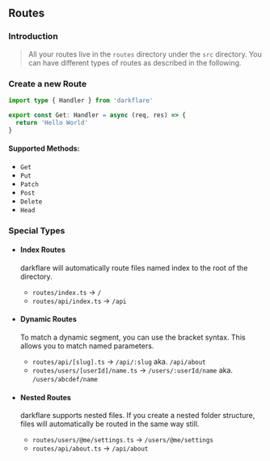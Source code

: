 ## Routes

### Introduction

> All your routes live in the `routes` directory under the `src` directory. You can have different types of routes as described in the following.

### Create a new Route

```typescript
import type { Handler } from 'darkflare'

export const Get: Handler = async (req, res) => {
  return 'Hello World'
}
```

#### Supported Methods:

- `Get`
- `Put`
- `Patch`
- `Post`
- `Delete`
- `Head`

### Special Types

- #### Index Routes

  darkflare will automatically route files named index to the root of the directory.
  
  - `routes/index.ts` → `/`
  - `routes/api/index.ts` → `/api`

- #### Dynamic Routes

  To match a dynamic segment, you can use the bracket syntax. This allows you to match named parameters.
  
  - `routes/api/[slug].ts` → `/api/:slug` aka. `/api/about`
  - `routes/users/[userId]/name.ts` → `/users/:userId/name` aka. `/users/abcdef/name`

- #### Nested Routes

  darkflare supports nested files. If you create a nested folder structure, files will automatically be routed in the same way still.
  
  - `routes/users/@me/settings.ts` → `/users/@me/settings`
  - `routes/api/about.ts` → `/api/about`

